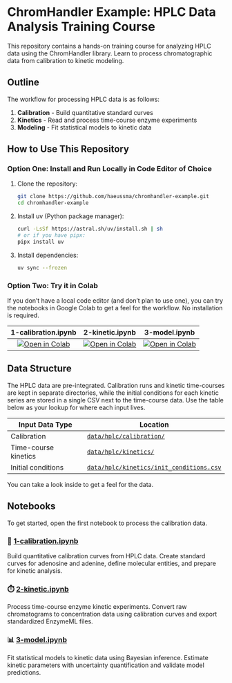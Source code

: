 # ChromHandler Example: HPLC Data Analysis Training Course

This repository contains a hands-on training course for analyzing HPLC data using the ChromHandler library. Learn to process chromatographic data from calibration to kinetic modeling.

## Outline

The workflow for processing HPLC data is as follows:

1. **Calibration** - Build quantitative standard curves
2. **Kinetics** - Read and process time-course enzyme experiments
3. **Modeling** - Fit statistical models to kinetic data

## How to Use This Repository

### Option One: Install and Run Locally in Code Editor of Choice

1. Clone the repository:
   ```bash
   git clone https://github.com/haeussma/chromhandler-example.git
   cd chromhandler-example
   ```

2. Install uv (Python package manager):
   ```bash
   curl -LsSf https://astral.sh/uv/install.sh | sh
   # or if you have pipx:
   pipx install uv
   ```

3. Install dependencies:
   ```bash
   uv sync --frozen
   ```

### Option Two: Try it in Colab

If you don’t have a local code editor (and don’t plan to use one), you can try the notebooks in Google Colab to get a feel for the workflow. No installation is required.


| 1-calibration.ipynb | 2-kinetic.ipynb | 3-model.ipynb |
|:---:|:---:|:---:|
| [![Open in Colab](https://colab.research.google.com/assets/colab-badge.svg)](https://colab.research.google.com/github/haeussma/chromhandler-example/blob/main/1-calibration.ipynb) | [![Open in Colab](https://colab.research.google.com/assets/colab-badge.svg)](https://colab.research.google.com/github/haeussma/chromhandler-example/blob/main/2-kinetic.ipynb) | [![Open in Colab](https://colab.research.google.com/assets/colab-badge.svg)](https://colab.research.google.com/github/haeussma/chromhandler-example/blob/main/3-model.ipynb) |

## Data Structure

The HPLC data are pre-integrated. Calibration runs and kinetic time-courses are kept in separate directories, while the initial conditions for each kinetic series are stored in a single CSV next to the time-course data. Use the table below as your lookup for where each input lives.

| Input Data Type       | Location                                                                 |
|-----------------------|--------------------------------------------------------------------------|
| Calibration           | [`data/hplc/calibration/`](./data/hplc/calibration/)                     |
| Time-course kinetics  | [`data/hplc/kinetics/`](./data/hplc/kinetics/)                           |
| Initial conditions    | [`data/hplc/kinetics/init_conditions.csv`](./data/hplc/kinetics/init_conditions.csv)

You can take a look inside to get a feel for the data.

## Notebooks

To get started, open the first notebook to process the calibration data.

### 🧪 [1-calibration.ipynb](./1-calibration.ipynb)
Build quantitative calibration curves from HPLC data. Create standard curves for adenosine and adenine, define molecular entities, and prepare for kinetic analysis.

### ⏱️ [2-kinetic.ipynb](./2-kinetic.ipynb)
Process time-course enzyme kinetic experiments. Convert raw chromatograms to concentration data using calibration curves and export standardized EnzymeML files.

### 📊 [3-model.ipynb](./3-model.ipynb)
Fit statistical models to kinetic data using Bayesian inference. Estimate kinetic parameters with uncertainty quantification and validate model predictions.